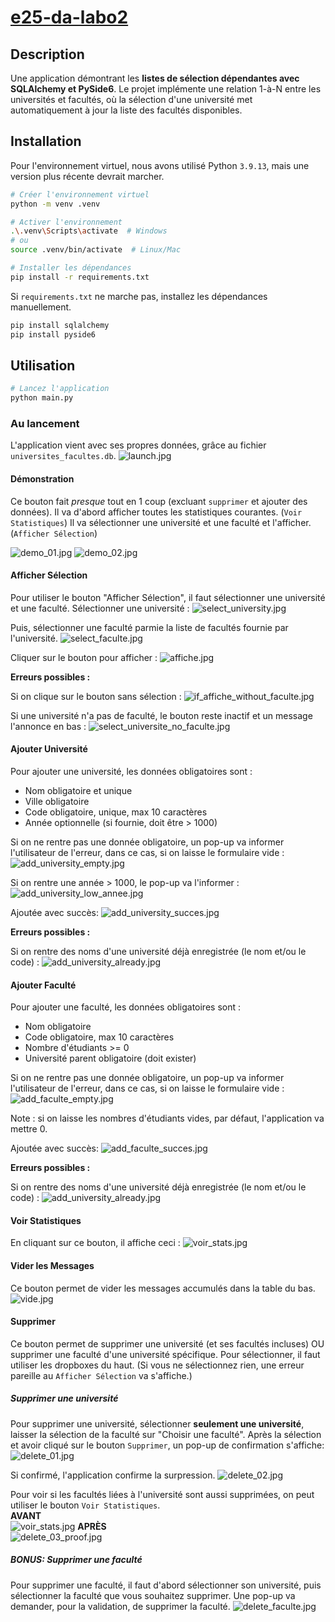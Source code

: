 # [e25-da-labo2](https://github.com/Emestar/e25-da-labo2/tree/main)

## Description

Une application démontrant les **listes de sélection dépendantes avec SQLAlchemy et PySide6**.
Le projet implémente une relation 1-à-N entre les universités et facultés, où la sélection d'une université met automatiquement à jour la liste des facultés disponibles.

<!--
## TP2

Énoncé:
[01_README_sujets_laboratoire.md](https://github.com/hrhouma1/Pyside6_Students_ORM_3/blob/main/evaluation/01_README_sujets_laboratoire.md)
[Système Universitaire](https://github.com/hrhouma1/Pyside6_Students_ORM_3/blob/main/evaluation/02_sujet_universite.md)

Exemple à suivre pour vous aider:
[Pyside6_Students_ORM_3](https://github.com/hrhouma1/Pyside6_Students_ORM_3/tree/main)
-->

## Installation

Pour l'environnement virtuel, nous avons utilisé Python `3.9.13`, mais une version plus récente devrait marcher.

```bash
# Créer l'environnement virtuel
python -m venv .venv

# Activer l'environnement
.\.venv\Scripts\activate  # Windows
# ou
source .venv/bin/activate  # Linux/Mac

# Installer les dépendances
pip install -r requirements.txt
```

Si `requirements.txt` ne marche pas, installez les dépendances manuellement.

```bash
pip install sqlalchemy
pip install pyside6
```

## Utilisation

```bash
# Lancez l'application
python main.py
```

### Au lancement

L'application vient avec ses propres données, grâce au fichier `universites_facultes.db`.
![launch.jpg](https://github.com/Emestar/e25-da-labo2/blob/natacha/documentation/img/launch.jpg)

#### Démonstration

Ce bouton fait *presque* tout en 1 coup (excluant `supprimer` et ajouter des données).
Il va d'abord afficher toutes les statistiques courantes. (`Voir Statistiques`)
Il va sélectionner une université et une faculté et l'afficher. (`Afficher Sélection`)

![demo_01.jpg](https://github.com/Emestar/e25-da-labo2/blob/natacha/documentation/img/demo_01.jpg)
![demo_02.jpg](https://github.com/Emestar/e25-da-labo2/blob/natacha/documentation/img/demo_02.jpg)

#### Afficher Sélection

Pour utiliser le bouton "Afficher Sélection", il faut sélectionner une université et une faculté.
Sélectionner une université :
![select_university.jpg](https://github.com/Emestar/e25-da-labo2/blob/natacha/documentation/img/select_university.jpg)

Puis, sélectionner une faculté parmie la liste de facultés fournie par l'université.
![select_faculte.jpg](https://github.com/Emestar/e25-da-labo2/blob/natacha/documentation/img/select_faculte.jpg)

Cliquer sur le bouton pour afficher :
![affiche.jpg](https://github.com/Emestar/e25-da-labo2/blob/natacha/documentation/img/affiche.jpg)

**Erreurs possibles :**

Si on clique sur le bouton sans sélection :
![if_affiche_without_faculte.jpg](https://github.com/Emestar/e25-da-labo2/blob/natacha/documentation/img/if_affiche_without_faculte.jpg)

Si une université n'a pas de faculté, le bouton reste inactif et un message l'annonce en bas :
![select_universite_no_faculte.jpg](https://github.com/Emestar/e25-da-labo2/blob/natacha/documentation/img/select_universite_no_faculte.jpg)

#### Ajouter Université

Pour ajouter une université, les données obligatoires sont :

- Nom obligatoire et unique
- Ville obligatoire
- Code obligatoire, unique, max 10 caractères
- Année optionnelle (si fournie, doit être > 1000)

Si on ne rentre pas une donnée obligatoire, un pop-up va informer l'utilisateur de l'erreur,
dans ce cas, si on laisse le formulaire vide :
![add_university_empty.jpg](https://github.com/Emestar/e25-da-labo2/blob/natacha/documentation/img/add_university_empty.jpg)

Si on rentre une année > 1000, le pop-up va l'informer :
![add_university_low_annee.jpg](https://github.com/Emestar/e25-da-labo2/blob/natacha/documentation/img/add_university_low_annee.jpg)

Ajoutée avec succès:
![add_university_succes.jpg](https://github.com/Emestar/e25-da-labo2/blob/natacha/documentation/img/add_university_succes.jpg)

**Erreurs possibles :**

Si on rentre des noms d'une université déjà enregistrée (le nom et/ou le code) :
![add_university_already.jpg](https://github.com/Emestar/e25-da-labo2/blob/natacha/documentation/img/add_university_already.jpg)

#### Ajouter Faculté

Pour ajouter une faculté, les données obligatoires sont :

- Nom obligatoire
- Code obligatoire, max 10 caractères
- Nombre d'étudiants >= 0
- Université parent obligatoire (doit exister)

Si on ne rentre pas une donnée obligatoire, un pop-up va informer l'utilisateur de l'erreur,
dans ce cas, si on laisse le formulaire vide :
![add_faculte_empty.jpg](https://github.com/Emestar/e25-da-labo2/blob/natacha/documentation/img/add_faculte_empty.jpg)

Note : si on laisse les nombres d'étudiants vides, par défaut, l'application va mettre 0.

Ajoutée avec succès:
![add_faculte_succes.jpg](https://github.com/Emestar/e25-da-labo2/blob/natacha/documentation/img/add_faculte_succes.jpg)

**Erreurs possibles :**

Si on rentre des noms d'une université déjà enregistrée (le nom et/ou le code) :
![add_university_already.jpg](https://github.com/Emestar/e25-da-labo2/blob/natacha/documentation/img/add_university_already.jpg)

#### Voir Statistiques

En cliquant sur ce bouton, il affiche ceci :
![voir_stats.jpg](https://github.com/Emestar/e25-da-labo2/blob/natacha/documentation/img/voir_stats.jpg)

#### Vider les Messages

Ce bouton permet de vider les messages accumulés dans la table du bas.
![vide.jpg](https://github.com/Emestar/e25-da-labo2/blob/natacha/documentation/img/vide.jpg)

#### Supprimer

Ce bouton permet de supprimer une université (et ses facultés incluses) OU supprimer une faculté d'une université spécifique.
Pour sélectionner, il faut utiliser les dropboxes du haut.
(Si vous ne sélectionnez rien, une erreur pareille au `Afficher Sélection` va s'affiche.)

##### Supprimer une université

Pour supprimer une université, sélectionner __seulement une université__, laisser la sélection de la faculté sur "Choisir une faculté".
Après la sélection et avoir cliqué sur le bouton `Supprimer`, un pop-up de confirmation s'affiche:
![delete_01.jpg](https://github.com/Emestar/e25-da-labo2/blob/natacha/documentation/img/delete_01.jpg)

Si confirmé, l'application confirme la surpression.
![delete_02.jpg](https://github.com/Emestar/e25-da-labo2/blob/natacha/documentation/img/delete_02.jpg)

Pour voir si les facultés liées à l'université sont aussi supprimées, on peut utiliser le bouton `Voir Statistiques`.</br>
**AVANT**</br>
![voir_stats.jpg](https://github.com/Emestar/e25-da-labo2/blob/natacha/documentation/img/voir_stats.jpg)
**APRÈS**</br>
![delete_03_proof.jpg](https://github.com/Emestar/e25-da-labo2/blob/natacha/documentation/img/delete_03_proof.jpg)

##### BONUS: Supprimer une faculté

Pour supprimer une faculté, il faut d'abord sélectionner son université, puis sélectionner la faculté que vous souhaitez supprimer. Une pop-up va demander, pour la validation, de supprimer la faculté.
![delete_faculte.jpg](https://github.com/Emestar/e25-da-labo2/blob/natacha/documentation/img/delete_faculte.jpg)
